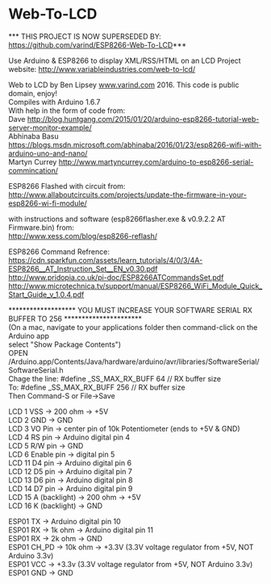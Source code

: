 # Web-To-LCD
*** THIS PROJECT IS NOW SUPERSEDED BY: https://github.com/varind/ESP8266-Web-To-LCD***

Use Arduino & ESP8266 to display XML/RSS/HTML on an LCD
Project website: http://www.variableindustries.com/web-to-lcd/

Web to LCD by Ben Lipsey www.varind.com 2016. This code is public domain, enjoy!  
Compiles with Arduino 1.6.7  
With help in the form of code from:  
Dave http://blog.huntgang.com/2015/01/20/arduino-esp8266-tutorial-web-server-monitor-example/  
Abhinaba Basu https://blogs.msdn.microsoft.com/abhinaba/2016/01/23/esp8266-wifi-with-arduino-uno-and-nano/  
Martyn Currey http://www.martyncurrey.com/arduino-to-esp8266-serial-commincation/  

ESP8266 Flashed with circuit from:  
http://www.allaboutcircuits.com/projects/update-the-firmware-in-your-esp8266-wi-fi-module/  

with instructions and software (esp8266flasher.exe & v0.9.2.2 AT Firmware.bin) from:  
http://www.xess.com/blog/esp8266-reflash/  

ESP8266 Command Refrence:  
https://cdn.sparkfun.com/assets/learn_tutorials/4/0/3/4A-ESP8266__AT_Instruction_Set__EN_v0.30.pdf  
http://www.pridopia.co.uk/pi-doc/ESP8266ATCommandsSet.pdf  
http://www.microtechnica.tv/support/manual/ESP8266_WiFi_Module_Quick_Start_Guide_v_1.0.4.pdf  

   *******************   YOU MUST INCREASE YOUR SOFTWARE SERIAL RX BUFFER TO 256 **********************  
     (On a mac, navigate to your applications folder then command-click on the Arduino app  
     select "Show Package Contents")  
     OPEN /Arduino.app/Contents/Java/hardware/arduino/avr/libraries/SoftwareSerial/SoftwareSerial.h  
     Chage the line:  #define _SS_MAX_RX_BUFF 64 // RX buffer size  
     To:              #define _SS_MAX_RX_BUFF 256 // RX buffer size  
     Then Command-S or File->Save  


   LCD 1 VSS -> 200 ohm -> +5V  
   LCD 2 GND -> GND  
   LCD 3 VO Pin -> center pin of 10k Potentiometer (ends to +5V & GND)  
   LCD 4 RS pin -> Arduino digital pin 4  
   LCD 5 R/W pin -> GND  
   LCD 6 Enable pin -> digital pin 5  
   LCD 11 D4 pin -> Arduino digital pin 6  
   LCD 12 D5 pin -> Arduino digital pin 7  
   LCD 13 D6 pin -> Arduino digital pin 8  
   LCD 14 D7 pin -> Arduino digital pin 9  
   LCD 15 A (backlight) -> 200 ohm -> +5V  
   LCD 16 K (backlight) -> GND  

   ESP01 TX -> Arduino digital pin 10  
   ESP01 RX -> 1k ohm -> Arduino digital pin 11  
   ESP01 RX -> 2k ohm -> GND  
   ESP01 CH_PD -> 10k ohm -> +3.3V (3.3V voltage regulator from +5V, NOT Arduino 3.3v)  
   ESP01 VCC -> +3.3v (3.3V voltage regulator from +5V, NOT Arduino 3.3v)  
   ESP01 GND -> GND  

